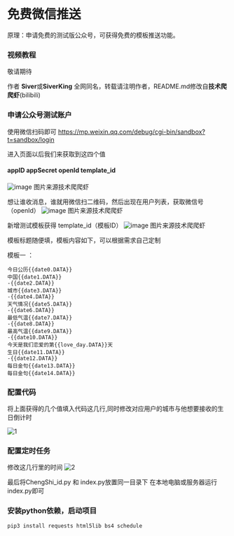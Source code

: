 # 免费微信推送
原理：申请免费的测试版公众号，可获得免费的模板推送功能。

### 视频教程

敬请期待

作者 **Siver**或**SiverKing** 全网同名，转载请注明作者，README.md修改自**技术爬爬虾**(bilibili)

### 申请公众号测试账户

使用微信扫码即可
https://mp.weixin.qq.com/debug/cgi-bin/sandbox?t=sandbox/login

进入页面以后我们来获取到这四个值 
#### appID  appSecret openId template_id
![image](https://github.com/tech-shrimp/FreeWechatPush/assets/154193368/bdb27abd-39cb-4e77-9b89-299afabc7330)
图片来源技术爬爬虾

想让谁收消息，谁就用微信扫二维码，然后出现在用户列表，获取微信号（openId）
 ![image](https://github.com/tech-shrimp/FreeWechatPush/assets/154193368/1327c6f5-5c92-4310-a10b-6f2956c1dd75)
图片来源技术爬爬虾

新增测试模板获得  template_id（模板ID）
 ![image](https://github.com/tech-shrimp/FreeWechatPush/assets/154193368/ec689f4d-6c0b-44c4-915a-6fd7ada17028)
图片来源技术爬爬虾

模板标题随便填，模板内容如下，可以根据需求自己定制

模板一 ：
```copy
今日公历{{date0.DATA}}
中国{{date1.DATA}}
-{{date2.DATA}}
城市{{date3.DATA}}
-{{date4.DATA}}
天气情况{{date5.DATA}}
-{{date6.DATA}}
最低气温{{date7.DATA}}
-{{date8.DATA}}
最高气温{{date9.DATA}}
-{{date10.DATA}}
今天是我们恋爱的第{{love_day.DATA}}天
生日{{date11.DATA}}
-{{date12.DATA}}
每日金句{{date13.DATA}}
每日金句{{date14.DATA}}
```


### 配置代码

将上面获得的几个值填入代码这几行,同时修改对应用户的城市与他想要接收的生日倒计时

![1](https://github.com/SiverKing/FreeWechatPush_Siver/assets/112841633/86dc32b5-a15c-4710-8dc5-b09ba4d37a83)
### 配置定时任务

修改这几行里的时间
![2](https://github.com/SiverKing/FreeWechatPush_Siver/assets/112841633/356aba83-8383-4266-955f-0bdae56d9cb6)

最后将ChengShi_id.py 和 index.py放置同一目录下 在本地电脑或服务器运行index.py即可
### 安装python依赖，启动项目
```copy
pip3 install requests html5lib bs4 schedule
```
